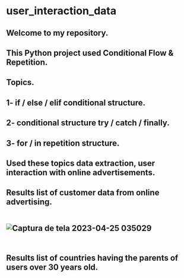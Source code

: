 # user_interaction_data

<h2>Welcome to my repository.
<h2>This Python project used Conditional Flow & Repetition.

<h2>Topics.
<h2>1- if / else / elif conditional structure.
<h2>2- conditional structure try / catch / finally.
<h2>3- for / in repetition structure.
<h2>Used these topics data extraction, user interaction with online advertisements.
<h2>Results list of customer data from online advertising.
<br><br>

![Captura de tela 2023-04-25 035029](https://user-images.githubusercontent.com/122386488/234198871-520c296a-380a-472a-8ae5-4355ffefaf3e.png)
<br><br>

<h2>Results list of countries having the parents of users over 30 years old.
<br><br>
